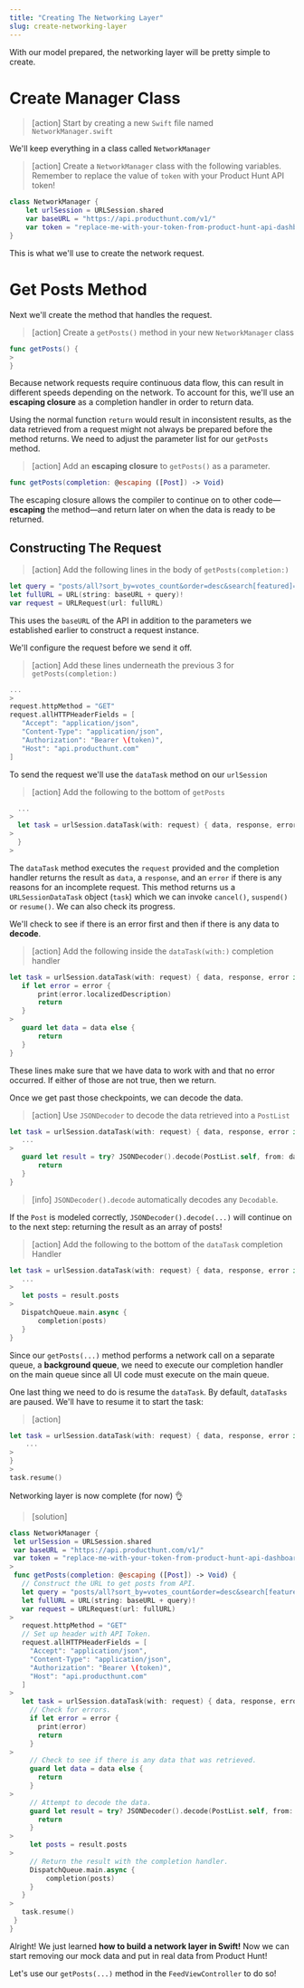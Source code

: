 ```yaml
---
title: "Creating The Networking Layer"
slug: create-networking-layer
---
```


With our model prepared, the networking layer will be pretty simple to create.

# Create Manager Class

> [action]
Start by creating a new `Swift` file named `NetworkManager.swift`

We'll keep everything in a class called `NetworkManager`

> [action]
> Create a `NetworkManager` class with the following variables. Remember to replace the value of `token` with your Product Hunt API token!
>
```swift
class NetworkManager {
    let urlSession = URLSession.shared
    var baseURL = "https://api.producthunt.com/v1/"
    var token = "replace-me-with-your-token-from-product-hunt-api-dashboard-🙏"
}
```

This is what we'll use to create the network request.

# Get Posts Method

Next we'll create the method that handles the request.

> [action]
> Create a `getPosts()` method in your new `NetworkManager` class
>
```swift
func getPosts() {
>
}
```

Because network requests require continuous data flow, this can result in different speeds depending on the network. To account for this, we'll use an **escaping closure** as a completion handler in order to return data.

Using the normal function `return` would result in inconsistent results, as the data retrieved from a request might not always be prepared before the method returns. We need to adjust the parameter list for our `getPosts` method.

> [action]
> Add an **escaping closure** to `getPosts()` as a parameter.
>
```swift
func getPosts(completion: @escaping ([Post]) -> Void)
```

The escaping closure allows the compiler to continue on to other code—**escaping** the method—and return later on when the data is ready to be returned.

## Constructing The Request

> [action]
> Add the following lines in the body of `getPosts(completion:)`
>
```swift
let query = "posts/all?sort_by=votes_count&order=desc&search[featured]=true&per_page=20"
let fullURL = URL(string: baseURL + query)!
var request = URLRequest(url: fullURL)
```

This uses the `baseURL` of the API in addition to the parameters we established earlier to construct a request instance.

We'll configure the request before we send it off.

> [action]
> Add these lines underneath the previous 3 for `getPosts(completion:)`
>
```swift
...
>
request.httpMethod = "GET"
request.allHTTPHeaderFields = [
   "Accept": "application/json",
   "Content-Type": "application/json",
   "Authorization": "Bearer \(token)",
   "Host": "api.producthunt.com"
]
```

To send the request we'll use the `dataTask` method on our `urlSession`

> [action]
> Add the following to the bottom of `getPosts`
>
```swift
  ...
>
  let task = urlSession.dataTask(with: request) { data, response, error in
>   
  }
>
```

The `dataTask` method executes the `request` provided and the completion handler returns the result as `data`, a `response`, and an `error` if there is any reasons for an incomplete request. This method returns us a `URLSessionDataTask` object (`task`) which we can invoke `cancel()`, `suspend()` or `resume()`. We can also check its progress.

We'll check to see if there is an error first and then if there is any data to **decode**.

> [action]
> Add the following inside the `dataTask(with:)` completion handler
>
```swift
let task = urlSession.dataTask(with: request) { data, response, error in
   if let error = error {
       print(error.localizedDescription)
       return
   }
>
   guard let data = data else {
       return
   }
}
```

These lines make sure that we have data to work with and that no error occurred. If either of those are not true, then we return.

Once we get past those checkpoints, we can decode the data.

> [action]
> Use `JSONDecoder` to decode the data retrieved into a `PostList`
>
```swift
let task = urlSession.dataTask(with: request) { data, response, error in
   ...
>
   guard let result = try? JSONDecoder().decode(PostList.self, from: data) else {
       return
   }
}
```

<!-- -->

> [info]
> `JSONDecoder().decode` automatically decodes any `Decodable`.

If the `Post` is modeled correctly, `JSONDecoder().decode(...)` will continue on to the next step: returning the result as an array of posts!

> [action]
> Add the following to the bottom of the `dataTask` completion Handler
>
```swift
let task = urlSession.dataTask(with: request) { data, response, error in
   ...
>
   let posts = result.posts
>
   DispatchQueue.main.async {
       completion(posts)
   }
}
```

Since our `getPosts(...)` method performs a network call on a separate queue, a **background queue**, we need to execute our completion handler on the main queue since all UI code must execute on the main queue.

One last thing we need to do is resume the `dataTask`. By default, `dataTasks` are paused. We'll have to resume it to start the task:

> [action]
>
```swift
let task = urlSession.dataTask(with: request) { data, response, error in
    ...
>
}
>
task.resume()
```

Networking layer is now complete (for now) 👌

> [solution]
>
```swift
class NetworkManager {
 let urlSession = URLSession.shared
 var baseURL = "https://api.producthunt.com/v1/"
 var token = "replace-me-with-your-token-from-product-hunt-api-dashboard-🙏"
>
 func getPosts(completion: @escaping ([Post]) -> Void) {
   // Construct the URL to get posts from API.
   let query = "posts/all?sort_by=votes_count&order=desc&search[featured]=true&per_page=20"
   let fullURL = URL(string: baseURL + query)!
   var request = URLRequest(url: fullURL)
>
   request.httpMethod = "GET"
   // Set up header with API Token.
   request.allHTTPHeaderFields = [
     "Accept": "application/json",
     "Content-Type": "application/json",
     "Authorization": "Bearer \(token)",
     "Host": "api.producthunt.com"
   ]
>
   let task = urlSession.dataTask(with: request) { data, response, error in
     // Check for errors.
     if let error = error {
       print(error)
       return
     }
>
     // Check to see if there is any data that was retrieved.
     guard let data = data else {
       return
     }
>
     // Attempt to decode the data.
     guard let result = try? JSONDecoder().decode(PostList.self, from: data) else {
       return
     }
>
     let posts = result.posts
>
     // Return the result with the completion handler.
     DispatchQueue.main.async {
         completion(posts)
     }
   }
>
   task.resume()
 }
}
```

Alright! We just learned **how to build a network layer in Swift!** Now we can start removing our mock data and put in real data from Product Hunt!

Let's use our `getPosts(...)` method in the `FeedViewController` to do so!
